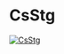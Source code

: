 # CsStg

[![CsStg](https://github.com/iccet/csstego/actions/workflows/csstg.yml/badge.svg)](https://github.com/iccet/csstego/actions/workflows/csstg.yml)
